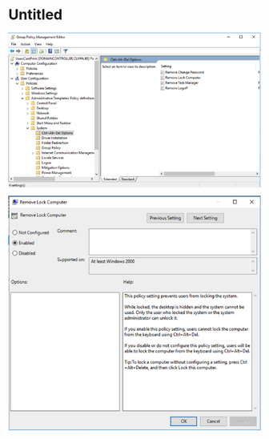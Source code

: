 # Untitled

![](../../.gitbook/assets/screenshot-2018-12-04-at-10.52.46.png)

![](../../.gitbook/assets/screenshot-2018-12-04-at-10.52.54.png)

